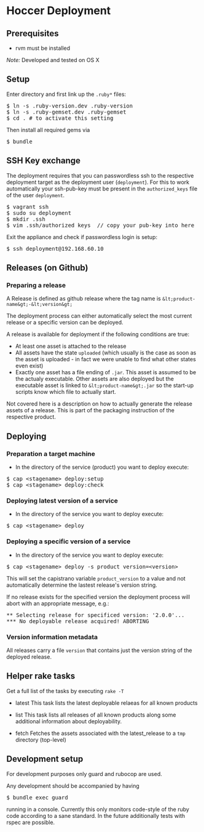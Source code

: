 # Hoccer Deployment

## Prerequisites

* rvm must be installed

*Note:* Developed and tested on OS X

## Setup

Enter directory and first link up the `.ruby*` files:

<pre>
$ ln -s .ruby-version.dev .ruby-version
$ ln -s .ruby-gemset.dev .ruby-gemset
$ cd . # to activate this setting
</pre>

Then install all required gems via

<pre>
$ bundle
</pre>

## SSH Key exchange

The deployment requires that you can passwordless ssh to the respective 
deployment target as the deployment user (`deployment`). For this to work 
automatically your ssh-pub-key must be present in the `authorized_keys` file of the user `deployment`.

<pre>
$ vagrant ssh
$ sudo su deployment
$ mkdir .ssh
$ vim .ssh/authorized_keys  // copy your pub-key into here
</pre>

Exit the appliance and check if passwordless login is setup:

<pre>
$ ssh deployment@192.168.60.10
</pre>

## Releases (on Github)

### Preparing a release

A Release is defined as github release where the tag name is `&lt;product-name&gt;-&lt;version&gt;`

The deployment process can either automatically select the most current release or a specific version can be deployed.

A release is available for deployment if the following conditions are true:

* At least one asset is attached to the release
* All assets have the state `uploaded` (which usually is the case as soon as the asset is uploaded - in fact we were unable to find what other states even exist)
* Exactly one asset has a file ending of `.jar`. This asset is assumed to be the actualy executable. Other assets are also deployed but the executable asset is linked to `&lt;product-name&gt;.jar` so the start-up scripts know which file to actually start.

Not covered here is a description on how to actually generate the release assets of a release. This is part of the packaging instruction of the respective product.

## Deploying

### Preparation a target machine

* In the directory of the service (product) you want to deploy execute:
<pre>
$ cap &lt;stagename&gt; deploy:setup
$ cap &lt;stagename&gt; deploy:check
</pre>

### Deploying latest version of a service

* In the directory of the service you want to deploy execute:
<pre>
$ cap &lt;stagename&gt; deploy
</pre>

### Deploying a specific version of a service

* In the directory of the service you want to deploy execute:
<pre>
$ cap &lt;stagename&gt; deploy -s product_version=&lt;version&gt;
</pre>

This will set the capistrano variable `product_version` to a value and not automatically determine the lastest release's version string.

If no release exists for the specified version the deployment process will abort with an appropriate message, e.g.:

<pre>
** Selecting release for specificed version: '2.0.0'...
*** No deployable release acquired! ABORTING
</pre>

### Version information metadata

All releases carry a file `version` that contains just the version string of the deployed release.

## Helper rake tasks

Get a full list of the tasks by executing `rake -T`

* latest
  This task lists the latest deployable relaeas for all known products

* list
  This task lists all releases of all known products along some additional information about deployability.

* fetch
  Fetches the assets associated with the latest_release to a `tmp` directory (top-level)

## Development setup

For development purposes only guard and rubocop are used.

Any development should be accompanied by having

<pre>
$ bundle exec guard
</pre>

running in a console. Currently this only monitors code-style of the ruby code according to a sane standard. In the future additionally tests with rspec are possible.
